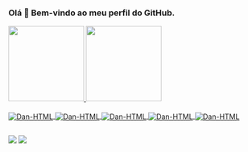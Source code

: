 ### Olá 👋 Bem-vindo ao meu perfil do GitHub.
<div align="left">
  <a href="https://github.com/danielbricola">
  <img height="150em" src="https://github-readme-stats.vercel.app/api?username=danielbricola&show_icons=true&theme=dark&include_all_commits=true&count_private=true"/>
  <img height="150em" src="https://github-readme-stats.vercel.app/api/top-langs/?username=danielbricola&layout=compact&langs_count=7&theme=dark"/>
</div>
<div style="display: inline_block"><br>
  <img align="center" alt="Dan-HTML" src="https://img.shields.io/badge/HTML5-E34F26?style=for-the-badge&logo=html5&logoColor=white">
  <img align="center" alt="Dan-HTML" src="https://img.shields.io/badge/CSS3-1572B6?style=for-the-badge&logo=css3&logoColor=white">
  <img align="center" alt="Dan-HTML" src="https://img.shields.io/badge/JavaScript-F7DF1E?style=for-the-badge&logo=javascript&logoColor=black">
  <img align="center" alt="Dan-HTML" src="https://img.shields.io/badge/React-20232A?style=for-the-badge&logo=react&logoColor=61DAFB">
  <img align="center" alt="Dan-HTML" src="https://img.shields.io/badge/Bootstrap-563D7C?style=for-the-badge&logo=bootstrap&logoColor=white">
</div>
  
##
  
<div> 
  <a href = "mailto:danielbricola@hotmail.com"><img src="https://img.shields.io/badge/Microsoft_Outlook-0078D4?style=for-the-badge&logo=microsoft-outlook&logoColor=white" target="_blank"></a>
  <a href="https://www.linkedin.com/in/daniel-brícola/" target="_blank"><img src="https://img.shields.io/badge/-LinkedIn-%230077B5?style=for-the-badge&logo=linkedin&logoColor=white" target="_blank"></a>
 
</div>
